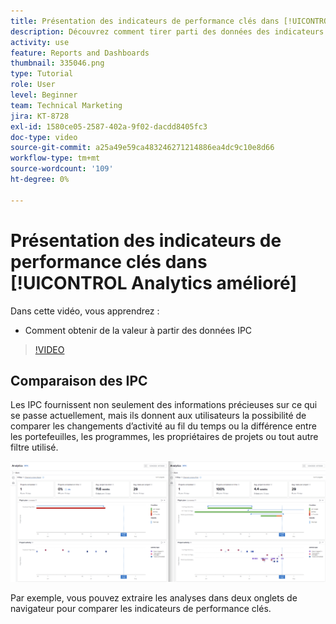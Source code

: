 ```yaml
---
title: Présentation des indicateurs de performance clés dans [!UICONTROL Analytics amélioré]
description: Découvrez comment tirer parti des données des indicateurs de performance clés pour déterminer ce qui se passe dans le présent ainsi que les tendances du passé.
activity: use
feature: Reports and Dashboards
thumbnail: 335046.png
type: Tutorial
role: User
level: Beginner
team: Technical Marketing
jira: KT-8728
exl-id: 1580ce05-2587-402a-9f02-dacdd8405fc3
doc-type: video
source-git-commit: a25a49e59ca483246271214886ea4dc9c10e8d66
workflow-type: tm+mt
source-wordcount: '109'
ht-degree: 0%

---
```


# Présentation des indicateurs de performance clés dans [!UICONTROL Analytics amélioré]

Dans cette vidéo, vous apprendrez :

* Comment obtenir de la valeur à partir des données IPC

>[!VIDEO](https://video.tv.adobe.com/v/335046/?quality=12&learn=on)

## Comparaison des IPC

Les IPC fournissent non seulement des informations précieuses sur ce qui se passe actuellement, mais ils donnent aux utilisateurs la possibilité de comparer les changements d’activité au fil du temps ou la différence entre les portefeuilles, les programmes, les propriétaires de projets ou tout autre filtre utilisé.

![Image montrant deux onglets de navigateur côte à côte](assets/section-2-0.png)

Par exemple, vous pouvez extraire les analyses dans deux onglets de navigateur pour comparer les indicateurs de performance clés.
